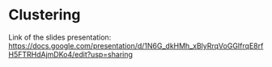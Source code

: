 # Clustering

Link of the slides presentation: https://docs.google.com/presentation/d/1N6G_dkHMh_xBlyRrqVoGGIfrqE8rfH5FTRHdAjmDKo4/edit?usp=sharing
